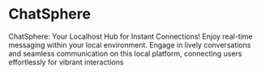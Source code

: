 # ChatSphere
ChatSphere: Your Localhost Hub for Instant Connections! Enjoy real-time messaging within your local environment. Engage in lively conversations and seamless communication on this local platform, connecting users effortlessly for vibrant interactions
